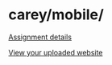 # carey/mobile/

[Assignment details](/homework/mobile)

[View your uploaded website](https://mpaulweeks.github.io/cfc2018/students/carey/mobile/)
